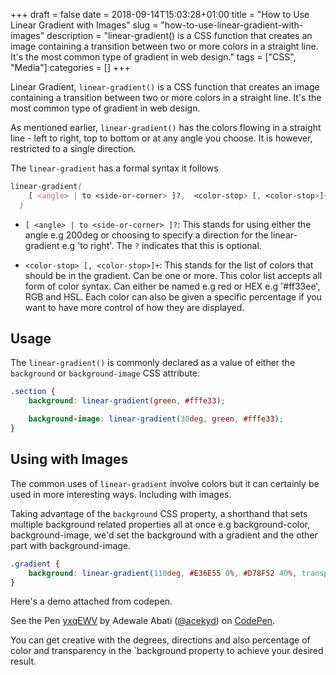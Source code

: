 +++
draft = false
date = 2018-09-14T15:03:28+01:00
title = "How to Use Linear Gradient with Images"
slug = "how-to-use-linear-gradient-with-images"
description = "linear-gradient() is a CSS function that creates an image containing a transition between two or more colors in a straight line. It's the most common type of gradient in web design."
tags = ["CSS", "Media"]
categories = []
+++

Linear Gradient, `linear-gradient()` is a CSS function that creates an image containing a transition between two or more colors in a straight line. It's the most common type of gradient in web design.

As mentioned earlier, `linear-gradient()` has the colors flowing in a straight line - left to right, top to bottom or at any angle you choose. It is however, restricted to a single direction.

The `linear-gradient` has a formal syntax it follows

```css
linear-gradient(
    [ <angle> | to <side-or-corner> ]?,  <color-stop> [, <color-stop>]+
  )
```
* `[ <angle> | to <side-or-corner> ]?`: This stands for using either the angle e.g 200deg or choosing to specify a direction for the linear-gradient e.g 'to right'. The `?` indicates that this is optional.

* `<color-stop> [, <color-stop>]+`: This stands for the list of colors that should be in the gradient. Can be one or more. This color list accepts all form of color syntax. Can either be named e.g red or HEX e.g '#ff33ee', RGB and HSL. Each color can also be given a specific percentage if you want to have more control of how they are displayed.

## Usage
The `linear-gradient()` is commonly declared as a value of either the `background` or `background-image` CSS attribute:

```css
.section {
    background: linear-gradient(green, #fffe33);

    background-image: linear-gradient(30deg, green, #fffe33);
}
```

## Using with Images
The common uses of `linear-gradient` involve colors but it can certainly be used in more interesting ways. Including with images.

Taking advantage of the `background` CSS property, a shorthand that sets multiple background related properties all at once e.g background-color, background-image, we'd set the background with a gradient and the other part with background-image.

```css
.gradient {
    background: linear-gradient(110deg, #E36E55 0%, #D78F52 40%, transparent 0%), url(image.jpg);
}
```

Here's a demo attached from codepen.

<p data-height="265" data-theme-id="0" data-slug-hash="yxqEWV" data-default-tab="css,result" data-user="acekyd" data-pen-title="yxqEWV" class="codepen">See the Pen <a href="https://codepen.io/acekyd/pen/yxqEWV/">yxqEWV</a> by Adewale Abati (<a href="https://codepen.io/acekyd">@acekyd</a>) on <a href="https://codepen.io">CodePen</a>.</p>
<script async src="https://static.codepen.io/assets/embed/ei.js"></script>

You can get creative with the degrees, directions and also percentage of color and transparency in the `background property to achieve your desired result.